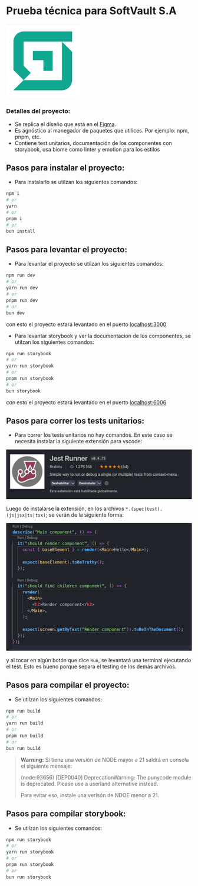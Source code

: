 # Prueba técnica para SoftVault S.A

<img width="200" src="./public/soft-vault-logo.png" />

### Detalles del proyecto:

- Se replica el diseño que está en el [Figma](https://www.figma.com/design/tNFl8x5qGpCENxRJcAsIbB/Figma-Martin).
- Es agnóstico al manegador de paquetes que utilices. Por ejemplo: npm, pnpm, etc.
- Contiene test unitarios, documentación de los componentes con storybook, usa biome como linter y emotion para los estilos

## Pasos para instalar el proyecto:

- Para instalarlo se utilzan los siguientes comandos:

```bash
npm i
# or
yarn
# or
pnpm i
# or
bun install
```

## Pasos para levantar el proyecto:

- Para levantar el proyecto se utilzan los siguientes comandos:

```bash
npm run dev
# or
yarn run dev
# or
pnpm run dev
# or
bun dev
```

con esto el proyecto estará levantado en el puerto [localhost:3000](http://localhost:3000/)

- Para levantar storybook y ver la documentación de los componentes, se utilzan los siguientes comandos:

```bash
npm run storybook
# or
yarn run storybook
# or
pnpm run storybook
# or
bun storybook
```

con esto el proyecto estará levantado en el puerto [localhost:6006](http://localhost:6006/)

## Pasos para correr los tests unitarios:

- Para correr los tests unitarios no hay comandos. En este caso se necesita instalar la siguiente extensión para vscode:

<img width="1000" src="./public/extension-jest.png" />

Luego de instalarse la extensión, en los archivos `*.(spec|test).(js|jsx|ts|tsx)`; se verán de la siguiente forma:

<img width="1000" src="./public/code-test.png" />

y al tocar en algún botón que dice `Run`, se levantará una terminal ejecutando el test. Esto es bueno porque separa el testing de los demás archivos.

## Pasos para compilar el proyecto:

- Se utilzan los siguientes comandos:

```bash
npm run build
# or
yarn run build
# or
pnpm run build
# or
bun run build
```

> **Warning:** Si tiene una versión de NODE mayor a 21 saldrá en consola el siguiente mensaje:
>
> (node:93656) [DEP0040] DeprecationWarning: The punycode module is deprecated. Please use a userland alternative instead.
>
> Para evitar eso, instale una verisón de NDOE menor a 21.

## Pasos para compilar storybook:

- Se utilzan los siguientes comandos:

```bash
npm run storybook
# or
yarn run storybook
# or
pnpm run storybook
# or
bun run storybook
```

